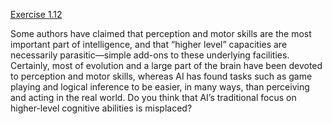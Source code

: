 [Exercise 1.12](1-12/)

Some authors have claimed that perception and motor skills are the most
important part of intelligence, and that “higher level” capacities are
necessarily parasitic—simple add-ons to these underlying facilities.
Certainly, most of evolution and a large part of the brain have been
devoted to perception and motor skills, whereas AI has found tasks such
as game playing and logical inference to be easier, in many ways, than
perceiving and acting in the real world. Do you think that AI’s
traditional focus on higher-level cognitive abilities is misplaced?
